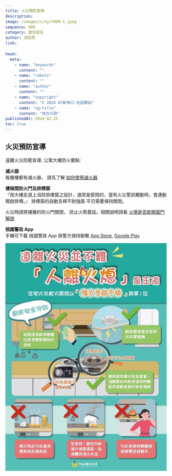 ```yaml
---
title: 火災預防宣導
description:
image: /images/city/t009-1.jpeg
sequence: 009
category: 居住安全
author: 消防局
link:

head:
  meta:
    - name: "keywords"
      content: ""
    - name: "robots"
      content: ""
    - name: "author"
      content: ""
    - name: "copyright"
      content: "© 2024 A7新林口-社區網站"
    - name: "og:title"
      content: "地方行政"
publishedAt: 2024-02-25
toc: true
---
```


## 火災預防宣導

遠離火災防範宣導, 公寓大樓防火要點:

**滅火器**  
每層樓都有滅火器， 請先了解 <a href="https://www.youtube.com/watch?v=E9BTCC1yX94">如何使用滅火器</a>

**樓梯間防火門及排煙窗**  
『按大樓走道上消防排煙窗之設計，通常是密閉的，當有火災警訊觸動時，會連動開啟排煙。』 排煙窗的自動支桿不耐強風 平日需要保持關閉。

火災時請將樓層的防火門關閉， 防止火勢蔓延。相關說明請看 <a href="https://today.line.me/tw/v2/article/YO8RKN">火場是否能開窗門解說</a>

**桃園警政 App**  
手機可下載 桃園警政 App 與警方保持聯繫 <a href="https://apps.apple.com/tw/app/%E6%A1%83%E5%9C%92%E8%AD%A6%E6%94%BF/id1131152588">App Store</a>, <a href="https://play.google.com/store/apps/details?id=com.gov.tyhp&hl=zh_TW&gl=US&pli=1">Google Play</a>

![t009-1.jpeg](/images/city/t009-1.jpeg)
